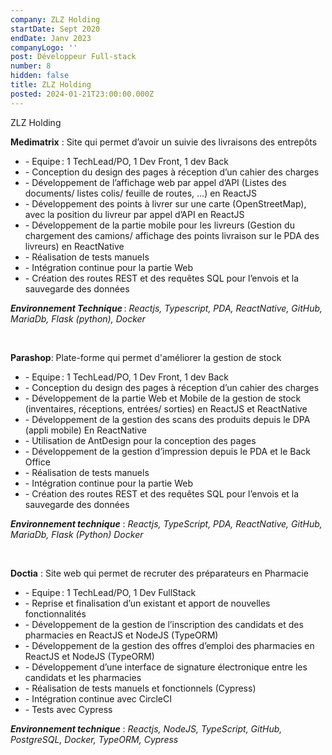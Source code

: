 ```yaml
---
company: ZLZ Holding
startDate: Sept 2020
endDate: Janv 2023
companyLogo: ''
post: Développeur Full-stack
number: 8
hidden: false
title: ZLZ Holding
posted: 2024-01-21T23:00:00.000Z
---
```


ZLZ Holding

**Medimatrix** : Site qui permet d’avoir un suivie des livraisons des entrepôts

* \- Equipe : 1 TechLead/PO, 1 Dev Front, 1 dev Back
* \- Conception du design des pages à réception d’un cahier des charges  
* \- Développement de l’affichage web par appel d’API (Listes des documents/ listes colis/ feuille de routes, …) en ReactJS
* \- Développement des points à livrer sur une carte (OpenStreetMap), avec la position du livreur par appel d’API en ReactJS  
* \- Développement de la partie mobile pour les livreurs (Gestion du chargement des camions/ affichage des points livraison sur le PDA des livreurs) en ReactNative  
* \- Réalisation de tests manuels  
* \- Intégration continue pour la partie Web  
* \- Création des routes REST et des requêtes SQL pour l’envois et la sauvegarde des données  

***Environnement Technique*** : *Reactjs, Typescript, PDA, ReactNative, GitHub, MariaDb, Flask (python), Docker*

<br/>

**Parashop**: Plate-forme qui permet d'améliorer la gestion de stock

* \- Equipe : 1 TechLead/PO, 1 Dev Front, 1 dev Back  
* \- Conception du design des pages à réception d’un cahier des charges  
* \- Développement de la partie Web et Mobile de la gestion de stock (inventaires, réceptions, entrées/ sorties) en ReactJS et ReactNative  
* \- Développement de la gestion des scans des produits depuis le DPA (appli mobile) En ReactNative  
* \- Utilisation de AntDesign pour la conception des pages  
* \- Développement de la gestion d’impression depuis le PDA et le Back Office  
* \- Réalisation de tests manuels  
* \- Intégration continue pour la partie Web  
* \- Création des routes REST et des requêtes SQL pour l’envois et la sauvegarde des données  

***Environnement technique*** : *Reactjs, TypeScript, PDA, ReactNative, GitHub, MariaDb, Flask (Python) Docker*

<br/>

**Doctia** : Site web qui permet de recruter des préparateurs en Pharmacie

* \- Equipe : 1 TechLead/PO, 1 Dev FullStack  
* \- Reprise et finalisation d’un existant et apport de nouvelles fonctionnalités  
* \- Développement de la gestion de l’inscription des candidats et des pharmacies en ReactJS et NodeJS (TypeORM)  
* \- Développement de la gestion des offres d’emploi des pharmacies en ReactJS et NodeJS (TypeORM)  
* \- Développement d’une interface de signature électronique entre les candidats et les pharmacies  
* \- Réalisation de tests manuels et fonctionnels (Cypress)  
* \- Intégration continue avec CircleCI  
* \- Tests avec Cypress  

***Environnement technique*** : *Reactjs, NodeJS, TypeScript, GitHub, PostgreSQL, Docker, TypeORM, Cypress*
